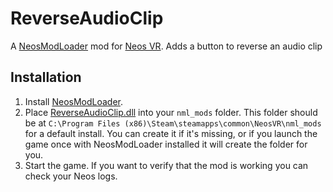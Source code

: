 ﻿# ReverseAudioClip

A [NeosModLoader](https://github.com/neos-modding-group/NeosModLoader) mod for [Neos VR](https://neos.com/). Adds a button to reverse an audio clip

## Installation
1. Install [NeosModLoader](https://github.com/zkxs/NeosModLoader).
1. Place [ReverseAudioClip.dll](https://github.com/badhaloninja/ReverseAudioClip/releases/latest/download/ReverseAudioClip.dll) into your `nml_mods` folder. This folder should be at `C:\Program Files (x86)\Steam\steamapps\common\NeosVR\nml_mods` for a default install. You can create it if it's missing, or if you launch the game once with NeosModLoader installed it will create the folder for you.
1. Start the game. If you want to verify that the mod is working you can check your Neos logs.